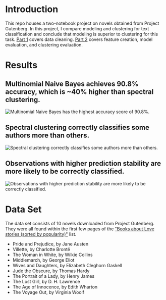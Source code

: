 
# Introduction
This repo houses a two-notebook project on novels obtained from Project Gutenberg. In this project, I compare modeling and clustering for text classification and conclude that modeling is superior to clustering for this task. [Part 1](https://github.com/michellekli/love-stories/blob/master/love-stories-part1.ipynb) covers data cleaning. [Part 2](https://github.com/michellekli/love-stories/blob/master/love-stories-part2.ipynb) covers feature creation, model evaluation, and clustering evaluation.

# Results
## Multinomial Naive Bayes achieves 90.8% accuracy, which is ~40% higher than spectral clustering.
![Multinomial Naive Bayes has the highest accuracy score of 90.8%.](https://github.com/michellekli/melbourne-housing/blob/master/plots/love-stories-part2-model-holdout.png)

## Spectral clustering correctly classifies some authors more than others.
![Spectral clustering correctly classifies some authors more than others.](https://github.com/michellekli/melbourne-housing/blob/master/plots/love-stories-part2-author-stabilities.png)

## Observations with higher prediction stability are more likely to be correctly classified.
![Observations with higher prediction stability are more likely to be correctly classified.](https://github.com/michellekli/melbourne-housing/blob/master/plots/love-stories-part2-prediction-stabilities.png)

# Data Set
The data set consists of 10 novels downloaded from Project Gutenberg. They were all found within the first few pages of the ["Books about Love stories (sorted by popularity)"](https://www.gutenberg.org/ebooks/subject/2487) list.
* Pride and Prejudice, by Jane Austen
* Villette, by Charlotte Brontë
* The Woman in White, by Wilkie Collins
* Middlemarch, by George Eliot
* Wives and Daughters, by Elizabeth Cleghorn Gaskell
* Jude the Obscure, by Thomas Hardy
* The Portrait of a Lady, by Henry James
* The Lost Girl, by D. H. Lawrence
* The Age of Innocence, by Edith Wharton
* The Voyage Out, by Virginia Woolf
